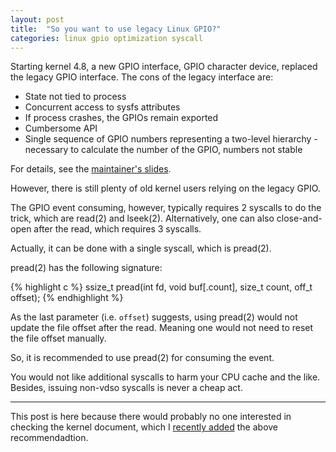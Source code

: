 ```yaml
---
layout: post
title:  "So you want to use legacy Linux GPIO?"
categories: linux gpio optimization syscall
---
```


Starting kernel 4.8, a new GPIO interface, GPIO character device, replaced the legacy GPIO interface. The cons of the legacy interface are:

- State not tied to process
- Concurrent access to sysfs attributes
- If process crashes, the GPIOs remain exported
- Cumbersome API
- Single sequence of GPIO numbers representing a two-level hierarchy - necessary to calculate the number of the GPIO, numbers not stable

For details, see the [maintainer's slides](https://ostconf.com/system/attachments/files/000/001/532/original/Linux_Piter_2018_-_New_GPIO_interface_for_linux_userspace.pdf).

However, there is still plenty of old kernel users relying on the legacy GPIO.

The GPIO event consuming, however, typically requires 2 syscalls to do the trick, which are read(2) and lseek(2). Alternatively, one can also close-and-open after the read, which requires 3 syscalls.

Actually, it can be done with a single syscall, which is pread(2).

pread(2) has the following signature:

{% highlight c %}
ssize_t pread(int fd, void buf[.count], size_t count, off_t offset);
{% endhighlight %}

As the last parameter (i.e. `offset`) suggests, using pread(2) would not update the file offset after the read. Meaning one would not need to reset the file offset manually.

So, it is recommended to use pread(2) for consuming the event.

You would not like additional syscalls to harm your CPU cache and the like. Besides, issuing non-vdso syscalls is never a cheap act.

---

This post is here because there would probably no one interested in checking the kernel document, which I [recently added](https://github.com/torvalds/linux/commit/7f1e45f4ae7671550e15354ef87194bccd99ecec) the above recommendadtion.
